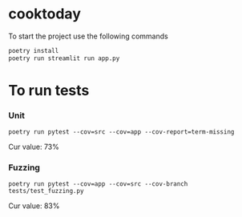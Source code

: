 # cooktoday

To start the project use the following commands

```bash
poetry install
poetry run streamlit run app.py
```


# To run tests

### Unit

```
poetry run pytest --cov=src --cov=app --cov-report=term-missing
```

Cur value: 73%

### Fuzzing

```
poetry run pytest --cov=app --cov=src --cov-branch tests/test_fuzzing.py
```

Cur value: 83%
